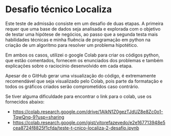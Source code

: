 # Desafio técnico Localiza

Este teste de admissão consiste em um desafio de duas etapas. A primeira requer que uma base de dados 
seja analisada e explorada com o objetivo de testar uma hipótese de negócios, ao passo que a segunda testa mais habilidades técnicas e minha fluência de programação
em python na criação de um algoritmo para resolver um problema hipotético.

Em ambos os casos, utilizei o google Colab para criar os códigos python, que estão comentados, fornecem os enunciados dos problemas e também explicações
sobre o raciocínio desenvolvido em cada etapa.

Apesar de o GitHub gerar uma visualização do código, é extremamente recomendável que seja visualizado pelo Colab, 
pois parte da formatação e todos os gráficos criados serão comprometidos caso contrário.

Se tiver alguma dificuldade para encontrar o link para o colab, use os fornecidos abaixo:

* https://colab.research.google.com/drive/1AIkN1Z0gezTJdUZ8e8Zc0o1-TqwQnq-9?usp=sharing
* https://colab.research.google.com/gist/vitorefazevedo/e2e167713948e5cea8724f8825f1cfda/teste-t-cnico-localiza-2-desafio.ipynb
